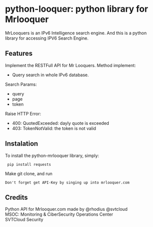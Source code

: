 # python-looquer: python library for Mrlooquer

MrLooquers is an IPv6 Intelligence search engine. And this is a python library for accessing IPV6 Search Engine.

## Features

Implement the RESTFull API for Mr Looquers. Method implement:

* Query search in whole IPv6 database.

Search Params:

* query
* page
* token 

Raise HTTP Error:

* 400: QuotedExceeded: dayly quote is exceeded
* 403: TokenNotValid: the token is not valid

## Instalation

To install the python-mrlooquer library, simply:

     pip install requests

Make git clone, and run

    Don't forget get API-Key by singing up into mrlooquer.com

## Credits

Python API for Mrlooquer.com made by @rhodius @svtcloud<br>
MSOC: Monitoring & CiberSecurity Operations Center<br>
SVTCloud Security <br>

## 
